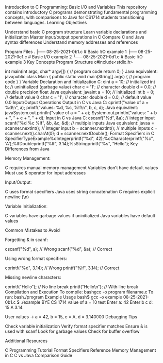 Introduction to C Programming: Basic I/O and Variables
This repository contains introductory C programs demonstrating fundamental programming concepts, with comparisons to Java for CS1714 students transitioning between languages.
Learning Objectives

Understand basic C program structure
Learn variable declarations and initialization
Master input/output operations in C
Compare C and Java syntax differences
Understand memory addresses and references

Program Files
.
├── 08-25-2021-0b1.c  # Basic I/O example 1
├── 08-25-2021-0c1.c  # Basic I/O example 2
└── 08-25-2021-0d1.c  # Basic I/O example 3
Key Concepts
Program Structure
c#include<stdio.h>

int main(int argc, char* argv[]) {
    // program code
    return 0;
}
Java equivalent:
javapublic class Main {
    public static void main(String[] args) {
        // program code
    }
}
Variable Declaration and Initialization
C:
cint a = 10;        // initialized
int b;             // uninitialized (garbage value)
char c = '1';      // character
double d = 0.0;    // double precision float
Java equivalent:
javaint a = 10;        // initialized
int b = 0;         // default value 0
char c = '1';      // character
double d = 0.0;    // default value 0.0
Input/Output Operations
Output in C vs Java
C:
cprintf("value of a = %d\n", a);
printf("values: %d, %c, %lf\n", b, c, d);
Java equivalent:
javaSystem.out.println("value of a = " + a);
System.out.println("values: " + b + ", " + c + ", " + d);
Input in C vs Java
C:
cscanf("%d", &a);                   // integer input
scanf("%d %c %lf", &b, &c, &d);   // multiple inputs
Java equivalent:
javaa = scanner.nextInt();             // integer input
b = scanner.nextInt();             // multiple inputs
c = scanner.next().charAt(0);
d = scanner.nextDouble();
Format Specifiers in C
SpecifierTypeExample%dIntegerprintf("%d", 42);%cCharacterprintf("%c", 'A');%lfDoubleprintf("%lf", 3.14);%sStringprintf("%s", "Hello");
Key Differences from Java

Memory Management:

C requires manual memory management
Variables don't have default values
Must use & operator for input addresses


Input/Output:

C uses format specifiers
Java uses string concatenation
C requires explicit newline (\n)


Variable Initialization:

C variables have garbage values if uninitialized
Java variables have default values



Common Mistakes to Avoid

Forgetting & in scanf:

cscanf("%d", a);    // Wrong
scanf("%d", &a);   // Correct

Using wrong format specifiers:

cprintf("%d", 3.14);    // Wrong
printf("%lf", 3.14);   // Correct

Missing newline characters:

cprintf("Hello");     // No line break
printf("Hello\n");   // With line break
Compilation and Execution
To compile:
bashgcc -o program filename.c
To run:
bash./program
Example Usage
bash$ gcc -o example 08-25-2021-0b1.c
$ ./example
BYE CS 1714
value of a = 10 test
Enter a: 42
Enter b c d: 15 A 3.14

User values -> a = 42, b = 15, c = A, d = 3.140000
Debugging Tips

Check variable initialization
Verify format specifier matches
Ensure & is used with scanf
Look for garbage values
Check for buffer overflow

Additional Resources

C Programming Tutorial
Format Specifiers Reference
Memory Management in C
C vs Java Comparison Guide
